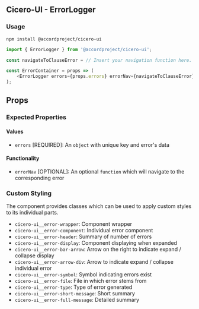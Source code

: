## Cicero-UI - ErrorLogger

### Usage

```shell
npm install @accordproject/cicero-ui
```

```js
import { ErrorLogger } from '@accordproject/cicero-ui';

const navigateToClauseError = // Insert your navigation function here.

const ErrorContainer = props => (
    <ErrorLogger errors={props.errors} errorNav={navigateToClauseError}/>
);
```

## Props

### Expected Properties

#### Values

- `errors` [REQUIRED]: An `object` with unique key and error's data

#### Functionality

- `errorNav` [OPTIONAL]: An optional `function` which will navigate to the corresponding error

### Custom Styling

The component provides classes which can be used to apply custom styles to its individual parts.

- `cicero-ui__error-wrapper`: Component wrapper
- `cicero-ui__error-component`: Individual error component
- `cicero-ui__error-header`: Summary of number of errors
- `cicero-ui__error-display`: Component displaying when expanded
- `cicero-ui__error-bar-arrow`: Arrow on the right to indicate expand / collapse display
- `cicero-ui__error-arrow-div`: Arrow to indicate expand / collapse individual error
- `cicero-ui__error-symbol`: Symbol indicating errors exist
- `cicero-ui__error-file`: File in which error stems from
- `cicero-ui__error-type`: Type of error generated
- `cicero-ui__error-short-message`: Short summary
- `cicero-ui__error-full-message`: Detailed summary